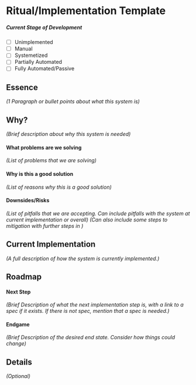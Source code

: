 # Ritual/Implementation Template

##### Current Stage of Development

- [ ] Unimplemented
- [ ] Manual
- [ ] Systemetized
- [ ] Partially Automated
- [ ] Fully Automated/Passive

## Essence

_(1 Paragraph or bullet points about what this system is)_

## Why?

_(Brief description about why this system is needed)_

#### What problems are we solving

_(List of problems that we are solving)_

#### Why is this a good solution

_(List of reasons why this is a good solution)_

#### Downsides/Risks

_(List of pitfalls that we are accepting. Can include pitfalls with the system at current implementation or overall)_
_(Can also include some steps to mitigation with further steps in )_

## Current Implementation

_(A full description of how the system is currently implemented.)_

## Roadmap

#### Next Step

_(Brief Description of what the next implementation step is, with a link to a spec if it exists. If there is not spec, mention that a spec is needed.)_

#### Endgame

_(Brief Description of the desired end state. Consider how things could change)_

## Details

_(Optional)_
